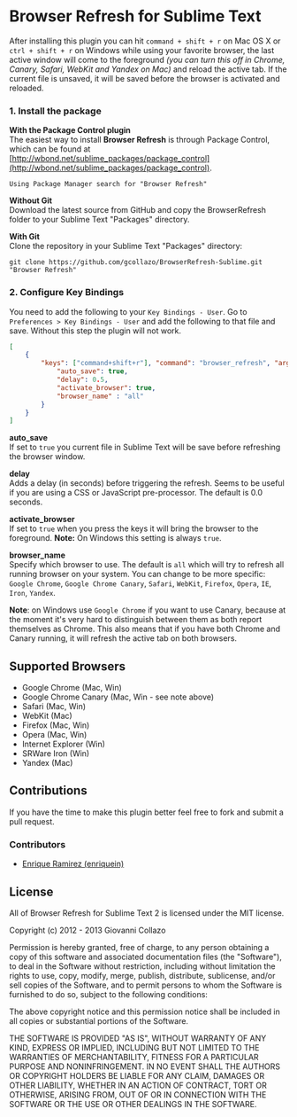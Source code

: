 # Browser Refresh for Sublime Text

After installing this plugin you can hit `command + shift + r` on Mac OS X or `ctrl + shift + r` on Windows while using your favorite browser, the last active window will come to the foreground *(you can turn this off in Chrome, Canary, Safari, WebKit and Yandex on Mac)* and reload the active tab. If the current file is unsaved, it will be saved before the browser is activated and reloaded.

### 1. Install the package
**With the Package Control plugin**  
The easiest way to install **Browser Refresh** is through Package Control, which can be found at [http://wbond.net/sublime_packages/package_control](http://wbond.net/sublime_packages/package_control).

```
Using Package Manager search for "Browser Refresh"
```

**Without Git**  
Download the latest source from GitHub and copy the BrowserRefresh folder to your Sublime Text "Packages" directory.

**With Git**  
Clone the repository in your Sublime Text "Packages" directory:

```
git clone https://github.com/gcollazo/BrowserRefresh-Sublime.git "Browser Refresh"
```

### 2. Configure Key Bindings
You need to add the following to your `Key Bindings - User`. Go to `Preferences > Key Bindings - User` and add the following to that file and save. Without this step the plugin will not work.

```json
[
    {
        "keys": ["command+shift+r"], "command": "browser_refresh", "args": {
            "auto_save": true,
            "delay": 0.5,
            "activate_browser": true,
            "browser_name" : "all"
        }
    }
]
```

**auto_save**  
If set to `true` you current file in Sublime Text will be save before refreshing the browser window.

**delay**  
Adds a delay (in seconds) before triggering the refresh. Seems to be useful if you are using a CSS or JavaScript pre-processor. The default is 0.0 seconds. 

**activate_browser**  
If set to `true` when you press the keys it will bring the browser to the foreground. **Note:** On Windows this setting is always `true`.

**browser_name**  
Specify which browser to use. The default is `all` which will try to refresh all running browser on your system. You can change to be more specific: `Google Chrome`, `Google Chrome Canary`, `Safari`, `WebKit`, `Firefox`, `Opera`, `IE`, `Iron`, `Yandex`.

**Note**: on Windows use `Google Chrome` if you want to use Canary, because at the moment it's very hard to distinguish between them as both report themselves as Chrome. This also means that if you have both Chrome and Canary running, it will refresh the active tab on both browsers.

## Supported Browsers
- Google Chrome (Mac, Win)
- Google Chrome Canary (Mac, Win - see note above)
- Safari (Mac, Win)
- WebKit (Mac)
- Firefox (Mac, Win)
- Opera (Mac, Win)
- Internet Explorer (Win)
- SRWare Iron (Win)
- Yandex (Mac)

## Contributions
If you have the time to make this plugin better feel free to fork and submit a pull request.

### Contributors
* [Enrique Ramirez (enriquein)](https://github.com/enriquein)

## License
All of Browser Refresh for Sublime Text 2 is licensed under the MIT license.

Copyright (c) 2012 - 2013 Giovanni Collazo

Permission is hereby granted, free of charge, to any person obtaining a copy of this software and associated documentation files (the "Software"), to deal in the Software without restriction, including without limitation the rights to use, copy, modify, merge, publish, distribute, sublicense, and/or sell copies of the Software, and to permit persons to whom the Software is furnished to do so, subject to the following conditions:

The above copyright notice and this permission notice shall be included in all copies or substantial portions of the Software.

THE SOFTWARE IS PROVIDED "AS IS", WITHOUT WARRANTY OF ANY KIND, EXPRESS OR IMPLIED, INCLUDING BUT NOT LIMITED TO THE WARRANTIES OF MERCHANTABILITY, FITNESS FOR A PARTICULAR PURPOSE AND NONINFRINGEMENT. IN NO EVENT SHALL THE AUTHORS OR COPYRIGHT HOLDERS BE LIABLE FOR ANY CLAIM, DAMAGES OR OTHER LIABILITY, WHETHER IN AN ACTION OF CONTRACT, TORT OR OTHERWISE, ARISING FROM, OUT OF OR IN CONNECTION WITH THE SOFTWARE OR THE USE OR OTHER DEALINGS IN THE SOFTWARE.
